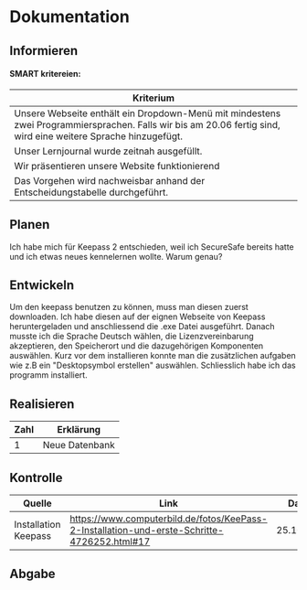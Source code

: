 # Dokumentation

## Informieren

#### SMART kritereien:
| Kriterium      |
| ----------- |
|   Unsere Webseite enthält ein Dropdown-Menü mit mindestens zwei Programmiersprachen. Falls wir bis am 20.06 fertig sind, wird eine weitere Sprache hinzugefügt.  |
| Unser Lernjournal wurde zeitnah ausgefüllt.  |
| Wir präsentieren unsere Website funktionierend  |
| Das Vorgehen wird nachweisbar anhand der Entscheidungstabelle durchgeführt.   |



## Planen
Ich habe mich für Keepass 2 entschieden, weil ich SecureSafe bereits hatte und ich etwas neues kennelernen wollte. Warum genau?

## Entwickeln
Um den keepass benutzen zu können, muss man diesen zuerst downloaden. Ich habe diesen auf der eignen Webseite von Keepass heruntergeladen und anschliessend die .exe Datei ausgeführt. 
Danach musste ich die Sprache Deutsch wählen, die Lizenzvereinbarung akzeptieren, den Speicherort und die dazugehörigen Komponenten auswählen.
Kurz vor dem installieren konnte man die zusätzlichen aufgaben wie z.B ein "Desktopsymbol erstellen" auswählen. Schliesslich habe ich das programm installiert.  

## Realisieren

| Zahl      | Erklärung | 
| ----------- | ----------- | 
| 1   | Neue Datenbank    | 



## Kontrolle
| Quelle      | Link |  Datum  |  
| ----------- | -----| ---------|   
| Installation Keepass   | https://www.computerbild.de/fotos/KeePass-2-Installation-und-erste-Schritte-4726252.html#17    | 25.10.2021 | 
 
## Abgabe